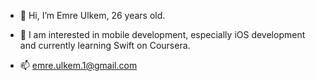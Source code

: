 - 👋 Hi, I’m Emre Ulkem, 26 years old.

- 👀 I am interested in mobile development, especially iOS development and currently learning Swift on Coursera.

- 📫 emre.ulkem.1@gmail.com

<!---
emrlkem/emrlkem is a ✨ special ✨ repository because its `README.md` (this file) appears on your GitHub profile.
You can click the Preview link to take a look at your changes.
--->
